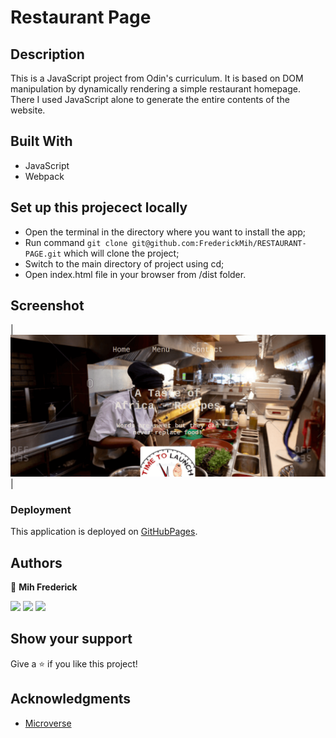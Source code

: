 # Restaurant Page

## Description

This is a JavaScript project from Odin's curriculum. It is based on DOM manipulation by dynamically rendering a simple restaurant homepage.
There I used JavaScript alone to generate the entire contents of the website.

## Built With

- JavaScript
- Webpack

## Set up this projecect locally

- Open the terminal in the directory where you want to install the app;
- Run command `git clone git@github.com:FrederickMih/RESTAURANT-PAGE.git` which will clone the project;
- Switch to the main directory of project using cd;
- Open index.html file in your browser from /dist folder.


## Screenshot

| ![](assets/images/shot1.png) |
 

### Deployment

This application is deployed on [GitHubPages](https://frederickmih.github.io/RESTAURANT-PAGE/#).

## Authors

👤 **Mih Frederick**

[![](https://img.shields.io/badge/GitHub-100000?style=for-the-badge&logo=github&logoColor=white)](https://github.com/FrederickMih) [![](https://img.shields.io/badge/LinkedIn-0077B5?style=for-the-badge&logo=linkedin&logoColor=white)](https://www.linkedin.com/in/frederick-mih/) [![](https://img.shields.io/badge/Twitter-1DA1F2?style=for-the-badge&logo=twitter&logoColor=white)](https://twitter.com/MihFrederick)


## Show your support

Give a ⭐️ if you like this project!

## Acknowledgments

- [Microverse](https://www.microverse.org/)